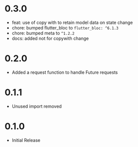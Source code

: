 # 0.3.0

- feat: use of copy with to retain model data on state change
- chore: bumped flutter_bloc to `flutter_bloc: ^6.1.3`
- chore: bumped meta to `^1.2.2`
- docs: added not for copywith change

# 0.2.0

- Added a request function to handle Future requests

# 0.1.1

- Unused import removed

# 0.1.0

- Initial Release